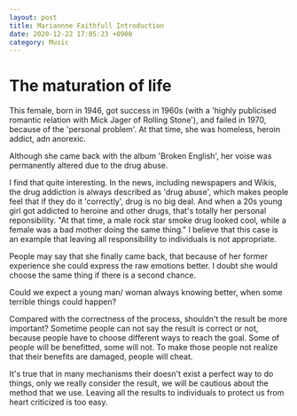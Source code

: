 ```yaml
---
layout: post
title: Mariannne Faithfull Introduction
date: 2020-12-22 17:05:23 +0900
category: Music
---
```




# The maturation of life

This female, born in 1946, got success in 1960s (with a 'highly publicised romantic relation with Mick Jager of Rolling Stone'), and failed in 1970, because of the 'personal problem'. At that time, she was homeless, heroin addict, adn anorexic.

Although she came back with the album 'Broken English', her voise was permanently altered due to the drug abuse.

I find that quite interesting. In the news, including newspapers and Wikis, the drug addiction is always described as 'drug abuse', which makes people feel that if they do it 'correctly', drug is no big deal. And when a 20s young girl got addicted to heroine and other drugs, that's totally her personal reponsibility. "At that time, a male rock star smoke drug looked cool, while a female was a bad mother doing the same thing." I believe that this case is an example that leaving all responsibility to individuals is not appropriate. 

People may say that she finally came back, that because of her former experience she could express the raw emotions better. I doubt she would choose the same thing if there is a second chance.

Could we expect a young man/ woman always knowing better, when some terrible things could happen?

Compared with the correctness of the process, shouldn't the result be more important? Sometime people can not say the result is correct or not, because people have to choose different ways to reach the goal. Some of people will be benefitted, some will not. To make those people not realize that their benefits are damaged, people will cheat.

It's true that in many mechanisms their doesn't exist a perfect way to do things, only we really consider the result, we will be cautious about the method that we use. Leaving all the results to individuals to protect us from heart criticized is too easy.

